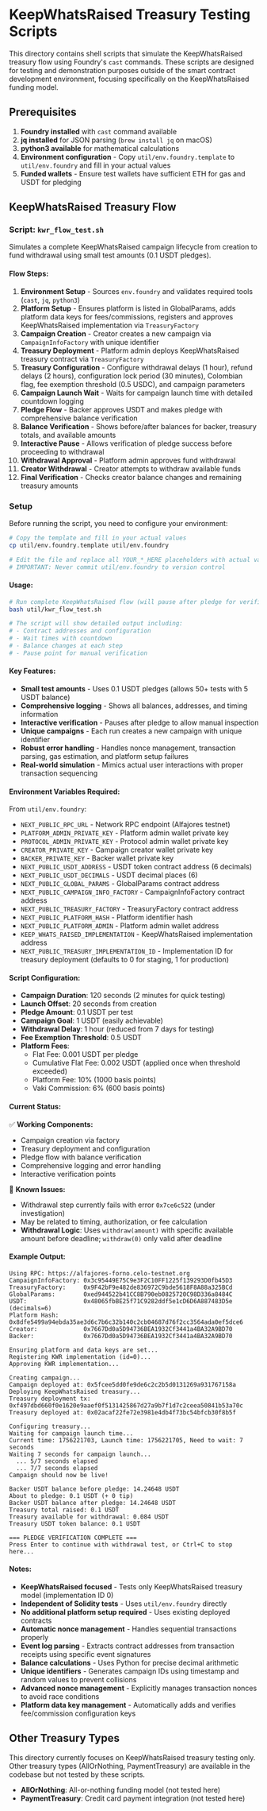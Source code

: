 # KeepWhatsRaised Treasury Testing Scripts

This directory contains shell scripts that simulate the KeepWhatsRaised treasury flow using Foundry's `cast` commands. These scripts are designed for testing and demonstration purposes outside of the smart contract development environment, focusing specifically on the KeepWhatsRaised funding model.

## Prerequisites

1. **Foundry installed** with `cast` command available
2. **jq installed** for JSON parsing (`brew install jq` on macOS)
3. **python3 available** for mathematical calculations
4. **Environment configuration** - Copy `util/env.foundry.template` to `util/env.foundry` and fill in your actual values
5. **Funded wallets** - Ensure test wallets have sufficient ETH for gas and USDT for pledging

## KeepWhatsRaised Treasury Flow

### Script: `kwr_flow_test.sh`

Simulates a complete KeepWhatsRaised campaign lifecycle from creation to fund withdrawal using small test amounts (0.1 USDT pledges).

#### Flow Steps:

1. **Environment Setup** - Sources `env.foundry` and validates required tools (`cast`, `jq`, `python3`)
2. **Platform Setup** - Ensures platform is listed in GlobalParams, adds platform data keys for fees/commissions, registers and approves KeepWhatsRaised implementation via `TreasuryFactory`
3. **Campaign Creation** - Creator creates a new campaign via `CampaignInfoFactory` with unique identifier
4. **Treasury Deployment** - Platform admin deploys KeepWhatsRaised treasury contract via `TreasuryFactory`
5. **Treasury Configuration** - Configure withdrawal delays (1 hour), refund delays (2 hours), configuration lock period (30 minutes), Colombian flag, fee exemption threshold (0.5 USDC), and campaign parameters
6. **Campaign Launch Wait** - Waits for campaign launch time with detailed countdown logging
7. **Pledge Flow** - Backer approves USDT and makes pledge with comprehensive balance verification
8. **Balance Verification** - Shows before/after balances for backer, treasury totals, and available amounts
9. **Interactive Pause** - Allows verification of pledge success before proceeding to withdrawal
10. **Withdrawal Approval** - Platform admin approves fund withdrawal
11. **Creator Withdrawal** - Creator attempts to withdraw available funds
12. **Final Verification** - Checks creator balance changes and remaining treasury amounts

### Setup

Before running the script, you need to configure your environment:

```bash
# Copy the template and fill in your actual values
cp util/env.foundry.template util/env.foundry

# Edit the file and replace all YOUR_*_HERE placeholders with actual values
# IMPORTANT: Never commit util/env.foundry to version control
```

#### Usage:

```bash
# Run complete KeepWhatsRaised flow (will pause after pledge for verification)
bash util/kwr_flow_test.sh

# The script will show detailed output including:
# - Contract addresses and configuration
# - Wait times with countdown
# - Balance changes at each step
# - Pause point for manual verification
```

#### Key Features:

- **Small test amounts** - Uses 0.1 USDT pledges (allows 50+ tests with 5 USDT balance)
- **Comprehensive logging** - Shows all balances, addresses, and timing information
- **Interactive verification** - Pauses after pledge to allow manual inspection
- **Unique campaigns** - Each run creates a new campaign with unique identifier
- **Robust error handling** - Handles nonce management, transaction parsing, gas estimation, and platform setup failures
- **Real-world simulation** - Mimics actual user interactions with proper transaction sequencing

#### Environment Variables Required:

From `util/env.foundry`:

- `NEXT_PUBLIC_RPC_URL` - Network RPC endpoint (Alfajores testnet)
- `PLATFORM_ADMIN_PRIVATE_KEY` - Platform admin wallet private key
- `PROTOCOL_ADMIN_PRIVATE_KEY` - Protocol admin wallet private key
- `CREATOR_PRIVATE_KEY` - Campaign creator wallet private key
- `BACKER_PRIVATE_KEY` - Backer wallet private key
- `NEXT_PUBLIC_USDT_ADDRESS` - USDT token contract address (6 decimals)
- `NEXT_PUBLIC_USDT_DECIMALS` - USDT decimal places (6)
- `NEXT_PUBLIC_GLOBAL_PARAMS` - GlobalParams contract address
- `NEXT_PUBLIC_CAMPAIGN_INFO_FACTORY` - CampaignInfoFactory contract address
- `NEXT_PUBLIC_TREASURY_FACTORY` - TreasuryFactory contract address
- `NEXT_PUBLIC_PLATFORM_HASH` - Platform identifier hash
- `NEXT_PUBLIC_PLATFORM_ADMIN` - Platform admin wallet address
- `KEEP_WHATS_RAISED_IMPLEMENTATION` - KeepWhatsRaised implementation address
- `NEXT_PUBLIC_TREASURY_IMPLEMENTATION_ID` - Implementation ID for treasury deployment (defaults to 0 for staging, 1 for production)

#### Script Configuration:

- **Campaign Duration**: 120 seconds (2 minutes for quick testing)
- **Launch Offset**: 20 seconds from creation
- **Pledge Amount**: 0.1 USDT per test
- **Campaign Goal**: 1 USDT (easily achievable)
- **Withdrawal Delay**: 1 hour (reduced from 7 days for testing)
- **Fee Exemption Threshold**: 0.5 USDT
- **Platform Fees**:
  - Flat Fee: 0.001 USDT per pledge
  - Cumulative Flat Fee: 0.002 USDT (applied once when threshold exceeded)
  - Platform Fee: 10% (1000 basis points)
  - Vaki Commission: 6% (600 basis points)

#### Current Status:

✅ **Working Components:**

- Campaign creation via factory
- Treasury deployment and configuration
- Pledge flow with balance verification
- Comprehensive logging and error handling
- Interactive verification points

🔧 **Known Issues:**

- Withdrawal step currently fails with error `0x7ce6c522` (under investigation)
- May be related to timing, authorization, or fee calculation
- **Withdrawal Logic**: Uses `withdraw(amount)` with specific available amount before deadline; `withdraw(0)` only valid after deadline

#### Example Output:

```
Using RPC: https://alfajores-forno.celo-testnet.org
CampaignInfoFactory: 0x3c95449E75C9e3F2C10FF1225f139293D0fb45D3
TreasuryFactory:     0x9F42bF9e482de836972C9bde5618F8A88a325BCd
GlobalParams:        0xed944522b41CC8B790eb0825720C98D336a8484C
USDT:                0x48065fbBE25f71C9282ddf5e1cD6D6A887483D5e (decimals=6)
Platform Hash:       0x8dfe5499a94ebda35ae3d6c7b6c32b140c2cb04687d76f2cc3564ada0ef5dce6
Creator:             0x7667Dd0a5D94736BEA1932Cf3441a4BA32A9BD70
Backer:              0x7667Dd0a5D94736BEA1932Cf3441a4BA32A9BD70

Ensuring platform and data keys are set...
Registering KWR implementation (id=0)...
Approving KWR implementation...

Creating campaign...
Campaign deployed at: 0x5fcee5dd0fe9de6c2c2b5d0131269a931767158a
Deploying KeepWhatsRaised treasury...
Treasury deployment tx: 0xf497dbd660f0e1620e9aaef0f5131425867d27a9b7f1d7c2ceea50841b53a70c
Treasury deployed at: 0x02acaf22fe72e3981e4db4f73bc54bfcb30f8b5f

Configuring treasury...
Waiting for campaign launch time...
Current time: 1756221703, Launch time: 1756221705, Need to wait: 7 seconds
Waiting 7 seconds for campaign launch...
  ... 5/7 seconds elapsed
  ... 7/7 seconds elapsed
Campaign should now be live!

Backer USDT balance before pledge: 14.24648 USDT
About to pledge: 0.1 USDT (+ 0 tip)
Backer USDT balance after pledge: 14.24648 USDT
Treasury total raised: 0.1 USDT
Treasury available for withdrawal: 0.084 USDT
Treasury USDT token balance: 0.1 USDT

=== PLEDGE VERIFICATION COMPLETE ===
Press Enter to continue with withdrawal test, or Ctrl+C to stop here...
```

#### Notes:

- **KeepWhatsRaised focused** - Tests only KeepWhatsRaised treasury model (implementation ID 0)
- **Independent of Solidity tests** - Uses `util/env.foundry` directly
- **No additional platform setup required** - Uses existing deployed contracts
- **Automatic nonce management** - Handles sequential transactions properly
- **Event log parsing** - Extracts contract addresses from transaction receipts using specific event signatures
- **Balance calculations** - Uses Python for precise decimal arithmetic
- **Unique identifiers** - Generates campaign IDs using timestamp and random values to prevent collisions
- **Advanced nonce management** - Explicitly manages transaction nonces to avoid race conditions
- **Platform data key management** - Automatically adds and verifies fee/commission configuration keys

## Other Treasury Types

This directory currently focuses on KeepWhatsRaised treasury testing only. Other treasury types (AllOrNothing, PaymentTreasury) are available in the codebase but not tested by these scripts.

- **AllOrNothing**: All-or-nothing funding model (not tested here)
- **PaymentTreasury**: Credit card payment integration (not tested here)
